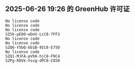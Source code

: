 ## 2025-06-26 19:26 的 GreenHub 许可证
```
No license code
No license code
No license code
SZSk-pE8O-eDoV-LcC8-7FF3
No license code
No license code
SZQ6-Y5bQ-bb1B-9IC8-E75D
No license code
SZQ1-MJFA-pVhH-hjC8-F9C4
SZPg-ROVk-Vsvg-dPC8-C850
```
